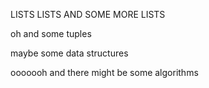 LISTS LISTS AND SOME MORE LISTS

oh and some tuples

maybe some data structures

ooooooh and there might be some algorithms
